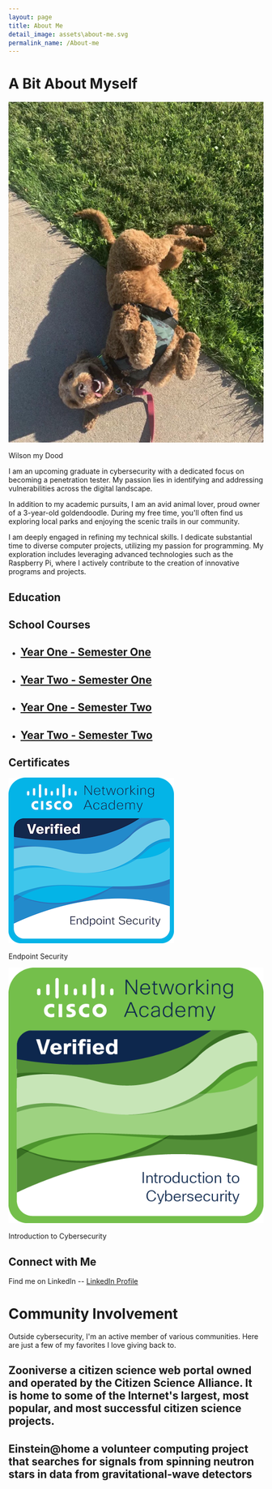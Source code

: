 ```yaml
---
layout: page
title: About Me
detail_image: assets\about-me.svg
permalink_name: /About-me
---
```


<div>
<h1> A Bit About Myself </h1>
</div>

<div class="content">
  <div class="img-content">
    <img src="/assets/wilson.svg" alt="My dog wilson">
    <p class="caption">Wilson my Dood</p>
  </div>
  <div class="text-content">
    <p>
      I am an upcoming graduate in cybersecurity with a dedicated focus on becoming a penetration tester. My passion lies in identifying and addressing vulnerabilities across the digital landscape.
    </p>
    <p>
      In addition to my academic pursuits, I am an avid animal lover, proud owner of a 3-year-old goldendoodle. During my free time, you'll often find us exploring local parks and enjoying the scenic trails in our community.
    </p>
    <p>
      I am deeply engaged in refining my technical skills. I dedicate substantial time to diverse computer projects, utilizing my passion for programming. My exploration includes leveraging advanced technologies such as the Raspberry Pi, where I actively contribute to the creation of innovative programs and projects.
    </p>
  </div>
</div>


<section>
<h1> Education </h1>
<h2> School Courses </h2>

<div class="article-list">
  <ul class="post-list" style="margin-right: 20px;">
    <li class="article-card">
      <h2>
        <a class="post-link" href="classes\cyber_security_semester_one">Year One - Semester One</a>
      </h2>
    </li>
    <li class="article-card">
      <h2>
        <a class="post-link" href="classes\cyber_security_semester_three">Year Two - Semester One</a>
      </h2>
    </li>
  </ul>
  
  <ul class="post-list">
    <li class="article-card">
      <h2>
        <a class="post-link" href="classes\cyber_security_semester_two">Year One - Semester Two</a>
      </h2>
    </li>
    <li class="article-card">
      <h2>
        <a class="post-link" href="classes\cyber_security_semester_four">Year Two - Semester Two</a>
      </h2>
    </li>
  </ul>
</div>
</section>

<section>
<h2> Certificates </h2>

<div class="image-grid">
  <div class="image-item">
    <img src="/assets/endpoint-security.png" alt="Endpoint Security Certificate">
    <p>Endpoint Security</p>
  </div>
  
  <div class="image-item">
    <img src="/assets/introduction-to-cybersecurity.png" alt="Introduction to Cybersecurity Certificate">
    <p>Introduction to Cybersecurity</p>
  </div>
</div>
</section>

<section>
<h1> Connect with Me </h1>

Find me on LinkedIn -- <a href="https://www.linkedin.com/in/matthew-smith-76315425b/" target="_blank">LinkedIn Profile</a>
</section>

<div class="section">
<h1>Community Involvement</h1>
  
  <div class="content-main">
  <p>Outside cybersecurity, I'm an active member of various communities. Here are just a few of my favorites I love giving back to.</p>  
 
  <h2>
  Zooniverse
  <span class="description-text">
  a citizen science web portal owned and operated by the Citizen Science Alliance. It is home to some of the Internet's largest, most  popular, and 
  most successful citizen science projects.
  </span>
  </h2>
  
  <h2>
  Einstein@home 
  <span class="description-text">
    a volunteer computing project that searches for signals from spinning neutron stars in data from gravitational-wave detectors
  </span>
  </h2>

  </div>
</div>

